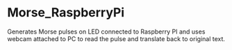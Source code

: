 # Morse_RaspberryPi

Generates Morse pulses on LED connected to Raspberry PI and uses webcam attached to PC to read the pulse and translate back to original text.
